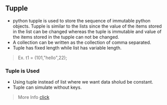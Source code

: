 
## Tupple

- python tupple is used to store the sequence of immutable python objects. Tupple is similar to the lists since the value of the items stored in the list can be changed whereas the tuple is immutable and value of the items stored in the tupple can not be changed.
- A collection can be written as the collection of comma separated.
- Tuple has fixed length while list has variable length.
> Ex.  t1 = (101,"hello",22);

### Tuple is Used
- Using tuple instead of list where we want data sholud be constant.
- Tuple can simulate without keys.

> More Info [click](https://www.javatpoint.com/python-tuples)
